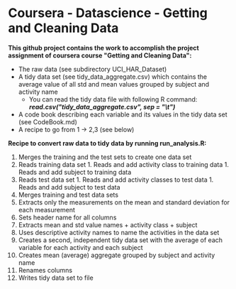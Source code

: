 # Coursera - Datascience - Getting and Cleaning Data 

**This github project contains the work to accomplish the project assignment of coursera course "Getting and Cleaning Data":**

* The raw data (see subdirectory UCI_HAR_Dataset)
* A tidy data set (see tidy_data_aggregate.csv) which contains the average value of all std and mean values grouped by subject and activity name
  * You can read the tidy data file with following R command: **_read.csv("tidy_data_aggregate.csv", sep = "\t")_**
* A code book describing each variable and its values in the tidy data set (see CodeBook.md)
* A recipe to go from 1 -> 2,3 (see below)

**Recipe to convert raw data to tidy data by running run_analysis.R:**

1. Merges the training and the test sets to create one data set
  1. Reads training data set
    1. Reads and add activity class to training data
    1. Reads and add subject to training data
  1. Reads test data set
    1. Reads and add activity classes to test data
    1. Reads and add subject to test data
  1. Merges training and test data sets
1. Extracts only the measurements on the mean and standard deviation for each measurement
  1. Sets header name for all columns
  1. Extracts mean and std value names + activity class + subject
1. Uses descriptive activity names to name the activities in the data set
1. Creates a second, independent tidy data set with the average of each variable for each activity and each subject
  1. Creates mean (average) aggregate grouped by subject and activity name
  1. Renames columns
  1. Writes tidy data set to file

